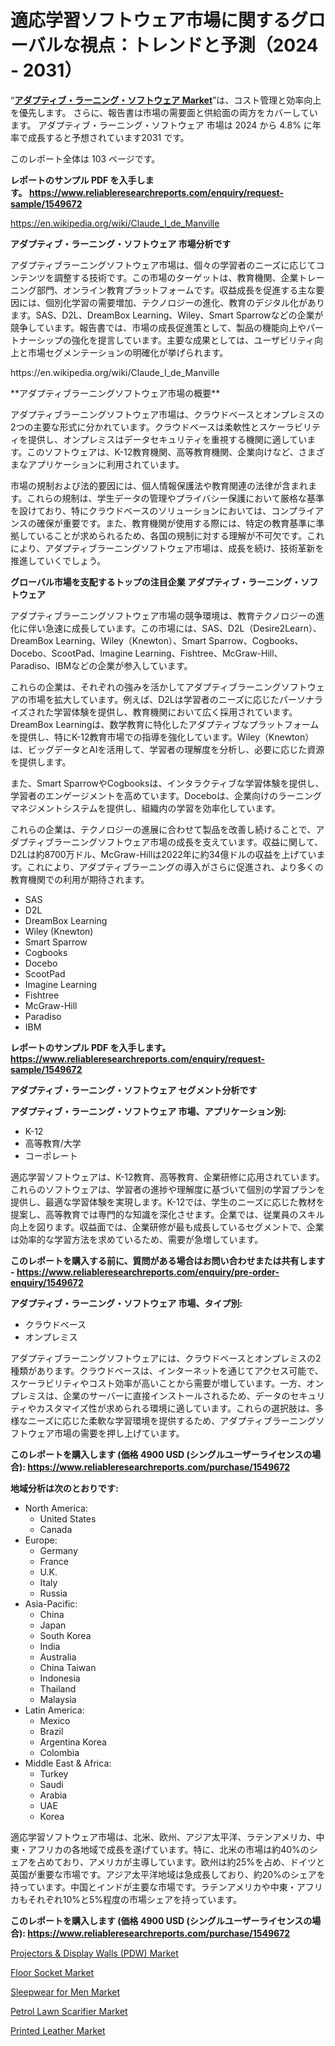 <p><h1>適応学習ソフトウェア市場に関するグローバルな視点：トレンドと予測（2024 - 2031）</h1></p><p>&ldquo;<strong><a href="https://www.reliableresearchreports.com/adaptive-learning-software-r1549672?utm_campaign=107&utm_medium=9&utm_source=Github&utm_content=ia&utm_term=06102024&utm_id=adaptive-learning-software">アダプティブ・ラーニング・ソフトウェア Market</a></strong>&rdquo;は、コスト管理と効率向上を優先します。 さらに、報告書は市場の需要面と供給面の両方をカバーしています。 アダプティブ・ラーニング・ソフトウェア 市場は 2024 から 4.8% に年率で成長すると予想されています2031 です。</p>
<p>このレポート全体は 103 ページです。</p>
<p><strong>レポートのサンプル PDF を入手します。&nbsp;<a href="https://www.reliableresearchreports.com/enquiry/request-sample/1549672?utm_campaign=107&utm_medium=9&utm_source=Github&utm_content=ia&utm_term=06102024&utm_id=adaptive-learning-software">https://www.reliableresearchreports.com/enquiry/request-sample/1549672</a></strong></p>
<p><a href="https://en.wikipedia.org/wiki/Claude_I_de_Manville?utm_campaign=107&utm_medium=9&utm_source=Github&utm_content=ia&utm_term=06102024&utm_id=adaptive-learning-software">https://en.wikipedia.org/wiki/Claude_I_de_Manville</a></p>
<p><strong>アダプティブ・ラーニング・ソフトウェア 市場分析です</strong></p>
<p><p>アダプティブラーニングソフトウェア市場は、個々の学習者のニーズに応じてコンテンツを調整する技術です。この市場のターゲットは、教育機関、企業トレーニング部門、オンライン教育プラットフォームです。収益成長を促進する主な要因には、個別化学習の需要増加、テクノロジーの進化、教育のデジタル化があります。SAS、D2L、DreamBox Learning、Wiley、Smart Sparrowなどの企業が競争しています。報告書では、市場の成長促進策として、製品の機能向上やパートナーシップの強化を提言しています。主要な成果としては、ユーザビリティ向上と市場セグメンテーションの明確化が挙げられます。</p></p>
<p>https://en.wikipedia.org/wiki/Claude_I_de_Manville</p>
<p><p>**アダプティブラーニングソフトウェア市場の概要**</p><p>アダプティブラーニングソフトウェア市場は、クラウドベースとオンプレミスの2つの主要な形式に分かれています。クラウドベースは柔軟性とスケーラビリティを提供し、オンプレミスはデータセキュリティを重視する機関に適しています。このソフトウェアは、K-12教育機関、高等教育機関、企業向けなど、さまざまなアプリケーションに利用されています。</p><p>市場の規制および法的要因には、個人情報保護法や教育関連の法律が含まれます。これらの規制は、学生データの管理やプライバシー保護において厳格な基準を設けており、特にクラウドベースのソリューションにおいては、コンプライアンスの確保が重要です。また、教育機関が使用する際には、特定の教育基準に準拠していることが求められるため、各国の規制に対する理解が不可欠です。これにより、アダプティブラーニングソフトウェア市場は、成長を続け、技術革新を推進していくでしょう。</p></p>
<p><strong>グローバル市場を支配するトップの注目企業 アダプティブ・ラーニング・ソフトウェア</strong></p>
<p><p>アダプティブラーニングソフトウェア市場の競争環境は、教育テクノロジーの進化に伴い急速に成長しています。この市場には、SAS、D2L（Desire2Learn）、DreamBox Learning、Wiley（Knewton）、Smart Sparrow、Cogbooks、Docebo、ScootPad、Imagine Learning、Fishtree、McGraw-Hill、Paradiso、IBMなどの企業が参入しています。</p><p>これらの企業は、それぞれの強みを活かしてアダプティブラーニングソフトウェアの市場を拡大しています。例えば、D2Lは学習者のニーズに応じたパーソナライズされた学習体験を提供し、教育機関において広く採用されています。DreamBox Learningは、数学教育に特化したアダプティブなプラットフォームを提供し、特にK-12教育市場での指導を強化しています。Wiley（Knewton）は、ビッグデータとAIを活用して、学習者の理解度を分析し、必要に応じた資源を提供します。</p><p>また、Smart SparrowやCogbooksは、インタラクティブな学習体験を提供し、学習者のエンゲージメントを高めています。Doceboは、企業向けのラーニングマネジメントシステムを提供し、組織内の学習を効率化しています。</p><p>これらの企業は、テクノロジーの進展に合わせて製品を改善し続けることで、アダプティブラーニングソフトウェア市場の成長を支えています。収益に関して、D2Lは約8700万ドル、McGraw-Hillは2022年に約34億ドルの収益を上げています。これにより、アダプティブラーニングの導入がさらに促進され、より多くの教育機関での利用が期待されます。</p></p>
<p><ul><li>SAS</li><li>D2L</li><li>DreamBox Learning</li><li>Wiley (Knewton)</li><li>Smart Sparrow</li><li>Cogbooks</li><li>Docebo</li><li>ScootPad</li><li>Imagine Learning</li><li>Fishtree</li><li>McGraw-Hill</li><li>Paradiso</li><li>IBM</li></ul></p>
<p><strong>レポートのサンプル PDF を入手します。 <a href="https://www.reliableresearchreports.com/enquiry/request-sample/1549672?utm_campaign=107&utm_medium=9&utm_source=Github&utm_content=ia&utm_term=06102024&utm_id=adaptive-learning-software">https://www.reliableresearchreports.com/enquiry/request-sample/1549672</a></strong></p>
<p><strong>アダプティブ・ラーニング・ソフトウェア セグメント分析です</strong></p>
<p><strong>アダプティブ・ラーニング・ソフトウェア 市場、アプリケーション別:</strong></p>
<p><ul><li>K-12</li><li>高等教育/大学</li><li>コーポレート</li></ul></p>
<p><p>適応学習ソフトウェアは、K-12教育、高等教育、企業研修に応用されています。これらのソフトウェアは、学習者の進捗や理解度に基づいて個別の学習プランを提供し、最適な学習体験を実現します。K-12では、学生のニーズに応じた教材を提案し、高等教育では専門的な知識を深化させます。企業では、従業員のスキル向上を図ります。収益面では、企業研修が最も成長しているセグメントで、企業は効率的な学習方法を求めているため、需要が急増しています。</p></p>
<p><strong>このレポートを購入する前に、質問がある場合はお問い合わせまたは共有します - <a href="https://www.reliableresearchreports.com/enquiry/pre-order-enquiry/1549672?utm_campaign=107&utm_medium=9&utm_source=Github&utm_content=ia&utm_term=06102024&utm_id=adaptive-learning-software">https://www.reliableresearchreports.com/enquiry/pre-order-enquiry/1549672</a></strong></p>
<p><strong>アダプティブ・ラーニング・ソフトウェア 市場、タイプ別:</strong></p>
<p><ul><li>クラウドベース</li><li>オンプレミス</li></ul></p>
<p><p>アダプティブラーニングソフトウェアには、クラウドベースとオンプレミスの2種類があります。クラウドベースは、インターネットを通じてアクセス可能で、スケーラビリティやコスト効率が高いことから需要が増しています。一方、オンプレミスは、企業のサーバーに直接インストールされるため、データのセキュリティやカスタマイズ性が求められる環境に適しています。これらの選択肢は、多様なニーズに応じた柔軟な学習環境を提供するため、アダプティブラーニングソフトウェア市場の需要を押し上げています。</p></p>
<p><strong>このレポートを購入します (価格 4900 USD (シングルユーザーライセンスの場合): <a href="https://www.reliableresearchreports.com/purchase/1549672?utm_campaign=107&utm_medium=9&utm_source=Github&utm_content=ia&utm_term=06102024&utm_id=adaptive-learning-software">https://www.reliableresearchreports.com/purchase/1549672</a></strong></p>
<p><strong>地域分析は次のとおりです:</strong></p>
<p><ul>
    <li>
        North America:
        <ul>
            <li>United States</li>
            <li>Canada</li>
        </ul>
    </li>
    <li>
        Europe:
        <ul>
            <li>Germany</li>
            <li>France</li>
            <li>U.K.</li>
            <li>Italy</li>
            <li>Russia</li>
        </ul>
    </li>
    <li>
        Asia-Pacific:
        <ul>
            <li>China</li>
            <li>Japan</li>
            <li>South Korea</li>
            <li>India</li>
            <li>Australia</li>
            <li>China Taiwan</li>
            <li>Indonesia</li>
            <li>Thailand</li>
            <li>Malaysia</li>
        </ul>
    </li>
    <li>
        Latin America:
        <ul>
            <li>Mexico</li>
            <li>Brazil</li>
            <li>Argentina Korea</li>
            <li>Colombia</li>
        </ul>
    </li>
    <li>
        Middle East & Africa:
        <ul>
            <li>Turkey</li>
            <li>Saudi</li>
            <li>Arabia</li>
            <li>UAE</li>
            <li>Korea</li>
        </ul>
    </li>
    </ul></p>
<p><p>適応学習ソフトウェア市場は、北米、欧州、アジア太平洋、ラテンアメリカ、中東・アフリカの各地域で成長を遂げています。特に、北米の市場は約40%のシェアを占めており、アメリカが主導しています。欧州は約25%を占め、ドイツと英国が重要な市場です。アジア太平洋地域は急成長しており、約20%のシェアを持っています。中国とインドが主要な市場です。ラテンアメリカや中東・アフリカもそれぞれ10%と5%程度の市場シェアを持っています。</p></p>
<p><strong>このレポートを購入します (価格 4900 USD (シングルユーザーライセンスの場合): <a href="https://www.reliableresearchreports.com/purchase/1549672?utm_campaign=107&utm_medium=9&utm_source=Github&utm_content=ia&utm_term=06102024&utm_id=adaptive-learning-software">https://www.reliableresearchreports.com/purchase/1549672</a></strong></p>
<p><p><a href="https://github.com/tacitam515l/Market-Research-Report-List-1/blob/main/projectors-display-walls-pdw-market.md?utm_campaign=107&utm_medium=9&utm_source=Github&utm_content=ia&utm_term=06102024&utm_id=adaptive-learning-software">Projectors & Display Walls (PDW) Market</a></p><p><a href="https://issuu.com/reportprime-2/docs/floor-socket-market-size-2030.pptx_37ab6ef322d8d5?utm_campaign=107&utm_medium=9&utm_source=Github&utm_content=ia&utm_term=06102024&utm_id=adaptive-learning-software">Floor Socket Market</a></p><p><a href="https://www.linkedin.com/pulse/emerging-trends-sleepwear-men-market-global-outlook-future-prospects-kxhxc?utm_campaign=107&utm_medium=9&utm_source=Github&utm_content=ia&utm_term=06102024&utm_id=adaptive-learning-software">Sleepwear for Men Market</a></p><p><a href="https://www.linkedin.com/pulse/in-depth-petrol-lawn-scarifier-market-review-size-share-47cagr-3d2ue?utm_campaign=107&utm_medium=9&utm_source=Github&utm_content=ia&utm_term=06102024&utm_id=adaptive-learning-software">Petrol Lawn Scarifier Market</a></p><p><a href="https://github.com/JamesCox407/Market-Research-Report-List-1/blob/main/printed-leather-market.md?utm_campaign=107&utm_medium=9&utm_source=Github&utm_content=ia&utm_term=06102024&utm_id=adaptive-learning-software">Printed Leather Market</a></p></p>